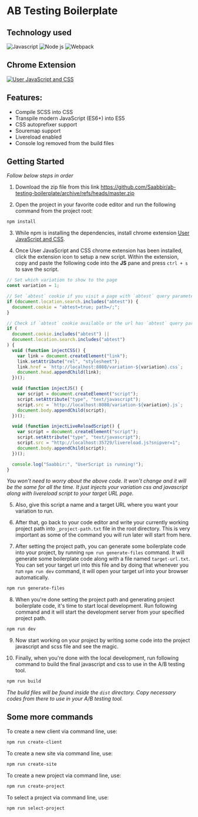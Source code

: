 # AB Testing Boilerplate

## Technology used

![Javascript][javascript-shield] ![Node js][nodejs-shield] ![Webpack][webpack-shield]

## Chrome Extension

[![User JavaScript and CSS][user-js-and-css-shield]][user-js-and-css-url]

## Features:

- Compile SCSS into CSS
- Transpile modern JavaScript (ES6+) into ES5
- CSS autoprefixer support
- Souremap support
- Livereload enabled
- Console log removed from the build files

## Getting Started

_Follow below steps in order_

1. Download the zip file from this link https://github.com/Saabbir/ab-testing-boilerplate/archive/refs/heads/master.zip

<!-- Or you can clone this repo by typing following command in the terminal:

```sh
git clone https://github.com/Saabbir/ab-testing-boilerplate.git
``` -->

2. Open the project in your favorite code editor and run the following command from the project root:

```sh
npm install
```

3. While npm is installing the dependencies, install chrome extension [User JavaScript and CSS][user-js-and-css-url].

4. Once User JavaScript and CSS chrome extension has been installed, click the extension icon to setup a new script. Within the extension, copy and paste the following code into the **JS** pane and press `ctrl + s` to save the script.

```js
// Set which variation to show to the page
const variation = 1;

// Set `abtest` cookie if you visit a page with `abtest` query parameter
if (document.location.search.includes("abtest")) {
  document.cookie = "abtest=true; path=/;";
}

// Check if `abtest` cookie available or the url has `abtest` query parameter
if (
  document.cookie.includes("abtest") ||
  document.location.search.includes("abtest")
) {
  void (function injectCSS() {
    var link = document.createElement("link");
    link.setAttribute("rel", "stylesheet");
    link.href = `http://localhost:8080/variation-${variation}.css`;
    document.head.appendChild(link);
  })();

  void (function injectJS() {
    var script = document.createElement("script");
    script.setAttribute("type", "text/javascript");
    script.src = `http://localhost:8080/variation-${variation}.js`;
    document.body.appendChild(script);
  })();

  void (function injectLiveReloadScript() {
    var script = document.createElement("script");
    script.setAttribute("type", "text/javascript");
    script.src = "http://localhost:35729/livereload.js?snipver=1";
    document.body.appendChild(script);
  })();

  console.log("Saabbir:", "UserScript is running!");
}
```

_You won't need to worry about the above code. It won't change and it will be the same for all the time. It just injects your variation css and javascript along with livereload script to your target URL page._

5. Also, give this script a name and a target URL where you want your variation to run.

6. After that, go back to your code editor and write your currently working project path into `_project-path.txt` file in the root directory. This is very important as some of the command you will run later will start from here.

7. After setting the project path, you can generate some boilerplate code into your project, by running `npm run generate-files` command. It will generate some boilerplate code along with a file named `target-url.txt`. You can set your target url into this file and by doing that whenever you run `npm run dev` command, it will open your target url into your browser automatically.

```sh
npm run generate-files
```

8. When you're done setting the project path and generating project boilerplate code, it's time to start local development. Run following command and it will start the development server from your specified project path.

```sh
npm run dev
```

9. Now start working on your project by writing some code into the project javascript and scss file and see the magic.

10. Finally, when you're done with the local development, run following command to build the final javascript and css to use in the A/B testing tool.

```sh
npm run build
```

_The build files will be found inside the `dist` directory. Copy necessary codes from there to use in your A/B testing tool._

## Some more commands

To create a new client via command line, use:

```sh
npm run create-client
```

To create a new site via command line, use:

```sh
npm run create-site
```

To create a new project via command line, use:

```sh
npm run create-project
```

To select a project via command line, use:

```sh
npm run select-project
```

<!-- ## Notes

If you prefer to use Tampermonkey instead of User JavaScript and CSS, you can do that and use following userscript for Tampermonkey which does the same thing as above.

```js
// ==UserScript==
// @name         Inject variations
// @namespace    http://tampermonkey.net/
// @version      0.1
// @description  try to take over the world!
// @author       You
// @include      http://*abtest=true
// @include      https://*abtest=true
// @icon         https://www.google.com/s2/favicons?sz=64&domain=github.io
// @grant        none
// ==/UserScript==

(function () {
  "use strict";

  function injectCSS() {
    var link = document.createElement("link");
    link.setAttribute("rel", "stylesheet");
    link.href = "http://localhost:8080/variation-1.css";
    document.head.appendChild(link);
  }

  function injectJS() {
    var script = document.createElement("script");
    script.setAttribute("type", "text/javascript");
    script.src = "http://localhost:8080/variation-1.js";
    document.body.appendChild(script);
  }

  function injectLiveReloadScript() {
    var script = document.createElement("script");
    script.setAttribute("type", "text/javascript");
    script.src = "http://localhost:35729/livereload.js?snipver=1";
    document.body.appendChild(script);
  }

  injectCSS();
  injectJS();
  injectLiveReloadScript();

  console.log("Saabbir:", "Tampermonkey UserScript is running!");
})();
``` -->

<!-- MARKDOWN LINKS & IMAGES -->
<!-- https://www.markdownguide.org/basic-syntax/#reference-style-links -->

[javascript-shield]: https://img.shields.io/badge/JavaScript-323330?style=for-the-badge&logo=javascript&logoColor=F7DF1E
[nodejs-shield]: https://img.shields.io/badge/Node.js-339933?style=for-the-badge&logo=nodedotjs&logoColor=white
[webpack-shield]: https://img.shields.io/badge/Webpack-2B3A42?style=for-the-badge&logo=webpack&logoColor=#75AFCC
[user-js-and-css-shield]: https://img.shields.io/badge/Chrome%20Extension-User%20JavaScript%20and%20CSS-%23FFDD57?style=for-the-badge
[user-js-and-css-url]: https://chrome.google.com/webstore/detail/user-javascript-and-css/nbhcbdghjpllgmfilhnhkllmkecfmpld?hl=en

